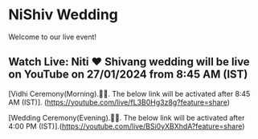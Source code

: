 # NiShiv Wedding
Welcome to our live event!

## Watch Live: Niti ❤️ Shivang wedding will be live on YouTube on 27/01/2024 from 8:45 AM (IST)

[Vidhi Ceremony(Morning).🙏🌹. The below link will be activated after 8:45 AM (IST)]. (https://youtube.com/live/fL3B0Hg3z8g?feature=share)


[Wedding Ceremony(Evening).💃💍. The below link will be activated after 4:00 PM (IST)].(https://youtube.com/live/BSi0yXBXhdA?feature=share)

